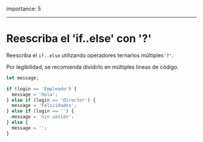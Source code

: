 importance: 5

---

# Reescriba el 'if..else' con '?'

Reescriba el `if..else` utilizando operadores ternarios múltiples`'?'`.

Por legibilidad, se recomienda dividirlo en múltiples lineas de código.

```js
let message;

if (login == 'Empleado') {
  message = 'Hola';
} else if (login == 'Director') {
  message = 'Felicidades';
} else if (login == '') {
  message = 'Sin sesión';
} else {
  message = '';
}
```
